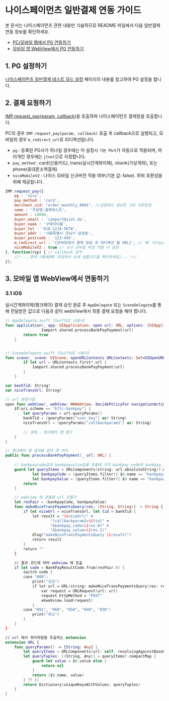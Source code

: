 # 나이스페이먼츠 일반결제 연동 가이드

본 문서는 나이스페이먼츠 관련 내용만 기술하므로 README 파일에서 다음 일반결제 연동 정보를 확인하세요.

- [PC/모바일 웹에서 PG 연동하기](../README.md#pc-mobile)
- [모바일 앱 WebView에서 PG 연동하기](../README.md#webview)

## 1. PG 설정하기

<a href="https://guide.iamport.kr/94861fdf-c937-473b-81f8-eba6bb4cff9f" target="_blank">나이스페이먼츠 일반결제 테스트 모드 설정</a> 페이지의 내용를 참고하여 PG 설정을 합니다.

## 2. 결제 요청하기

[IMP.request_pay(param, callback)](https://docs.iamport.kr/sdk/javascript-sdk#request_pay)을 호출하여 나이스페이먼츠 결제창을 호출합니다.

PC의 경우 `IMP.request_pay(param, callback)` 호출 후 callback으로 실행되고, 모바일의 경우 `m_redirect_url`로 리디렉션됩니다.  

- `pg` : 등록된 PG사가 하나일 경우에는 미 설정시 `기본 PG사`가 자동으로 적용되며, 여러개인 경우에는 `jtnet`으로 지정합니다.
- `pay_method` : card(신용카드), trans(실시간계좌이체), vbank(가상계좌), 또는 phone(휴대폰소액결제)
- `niceMobileV2` : 나이스 모바일 신규버전 적용 여부(기본 값: false). 하위 호환성을 위해 제공됩니다.

```javascript
IMP.request_pay({
    pg : 'nice',
    pay_method : 'card',
    merchant_uid: "order_monthly_0001", //상점에서 생성한 고유 주문번호
    name : '주문명:결제테스트',
    amount : 14000,
    buyer_email : 'iamport@siot.do',
    buyer_name : '구매자이름',
    buyer_tel : '010-1234-5678',
    buyer_addr : '서울특별시 강남구 삼성동',
    buyer_postcode : '123-456',
    m_redirect_url : '{모바일에서 결제 완료 후 리디렉션 될 URL}', // 예: https://www.my-service.com/payments/complete/mobile
	niceMobileV2 : true // 신규 모바일 버전 적용 시 설정
}, function(rsp) { // callback 로직
	//* ...중략 (README 파일에서 상세 샘플코드를 확인하세요)... *//
});
```

## 3. 모바일 앱 WebView에서 연동하기

### 3.1 iOS

실시간계좌이체(뱅크페이) 결제 승인 완료 후 `AppDelegate` 또는 `SceneDelegate`를 통해 전달받은 값으로 다음과 같이 webView에서 최종 결제 요청을 해야 합니다.

```swift
// AppDelegate.swift (SwiftUI 사용시)
func application(_ app: UIApplication, open url: URL, options: [UIApplication.OpenURLOptionsKey : Any] = [:]) -> Bool {
				Iamport.shared.processBankPayPayment(url)
        return true
    }


// SceneDelegate.swift (SwiftUI 사용시)
func scene(_ scene: UIScene, openURLContexts URLContexts: Set<UIOpenURLContext>) {
        if let url = URLContexts.first?.url {
            Iamport.shared.processBankPayPayment(url)
        }
    }
```

```swift
var bankTid: String?
var niceTransUrl: String?

// url 변경시점
open func webView(_ webView: WKWebView, decidePolicyFor navigationAction: WKNavigationAction, decisionHandler: @escaping (WKNavigationActionPolicy) -> Void) {
	if(uri.scheme == "kftc-bankpay") {
	    let queryParams = url.queryParams()
	    bankTid = (queryParams["user_key"] as? String)
	    niceTransUrl = (queryParams["callbackparam1"] as? String)
	
	    // 생략.. 뱅크페이 앱 열기 
	}
}

// 뱅크페이 앱 결과를 받은 후 처리
public func processBankPayPayment(_ url: URL) {
    
    // bankpaycode값과 bankpayvalue값을 추출해 각각 bankpay_code와 bankpay_value값으로 전달
    guard let queryItems = URLComponents(string: url.absoluteString)?.queryItems,
            let bankpayCode = (queryItems.filter({ $0.name == "bankpaycode" }).first?.value),
            let bankpayValue = (queryItems.filter({ $0.name == "bankpayvalue" }).first?.value) else {
        return
    }

    // webview 에 호출할 url 만들기
    let resPair = (bankpayCode, bankpayValue)
    func makeNiceTransPaymentsQuery(res: (String, String)) -> String {
        if let niceUrl = niceTransUrl, let tid = bankTid {
            let result = "\(niceUrl)" +
                    "?callbackparam2=\(tid)" +
                    "&bankpay_code=\(res.0)" +
                    "&bankpay_value=\(res.1)"
            dlog("makeNiceTransPaymentsQuery \(result)")
            return result
        }
        return ""
    }

    // 결과 코드에 따라 webview 에 호출
    if let code = BankPayResultCode.from(resPair.0) {
        switch code {
        case "000":
            print("성공")
            if let url = URL(string: makeNiceTransPaymentsQuery(res: resPair)) {
                var request = URLRequest(url: url)
                request.httpMethod = "POST"
                wkwebview.load(request)
            }
        case "091", "060", "050", "040", "030":
            print("취소")
        }
    }
}

// url 에서 쿼리파람을 추출하는 extension
extension URL {
    func queryParams() -> [String: Any] {
        let queryItems = URLComponents(url: self, resolvingAgainstBaseURL: false)?.queryItems
        let queryTuples: [(String, Any)] = queryItems?.compactMap {
            guard let value = $0.value else {
                return nil
            }
            return ($0.name, value)
        } ?? []
        return Dictionary(uniqueKeysWithValues: queryTuples)
    }
}
```

